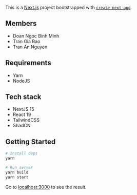 This is a [Next.js](https://nextjs.org) project bootstrapped with [`create-next-app`](https://nextjs.org/docs/app/api-reference/cli/create-next-app).

## Members

- Doan Ngoc Binh Minh
- Tran Gia Bao
- Tran An Nguyen

## Requirements

- Yarn
- NodeJS

## Tech stack

- NextJS 15
- React 19
- TailwindCSS
- ShadCN

## Getting Started

```bash
# Install deps
yarn

# Run server
yarn build
yarn start
```

Go to [localhost:3000](http://localhost:3000) to see the result.
